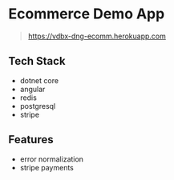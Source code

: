 # Ecommerce Demo App
> https://vdbx-dng-ecomm.herokuapp.com

## Tech Stack
- dotnet core
- angular
- redis
- postgresql
- stripe

## Features
- error normalization
- stripe payments

